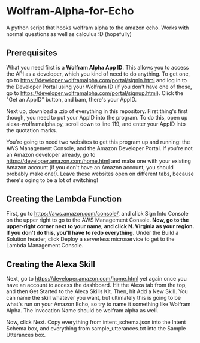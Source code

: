 # Wolfram-Alpha-for-Echo
A python script that hooks wolfram alpha to the amazon echo. Works with normal questions as well as calculus :D (hopefully)

## Prerequisites

What you need first is a **Wolfram Alpha App ID**. This allows you to access the API as a developer, which you kind of need to do anything. To get one, go to https://developer.wolframalpha.com/portal/signin.html and log in to the Developer Portal using your Wolfram ID (if you don't have one of those, go to https://developer.wolframalpha.com/portal/signup.html). Click the "Get an AppID" button, and bam, there's your AppID.

Next up, download a .zip of everything in this repository. First thing's first though, you need to put your AppID into the program. To do this, open up alexa-wolframalpha.py, scroll down to line 119, and enter your AppID into the quotation marks.

You're going to need two websites to get this program up and running: the AWS Management Console, and the Amazon Developer Portal. If you're not an Amazon developer already, go to https://developer.amazon.com/home.html and make one with your existing Amazon account (if you don't have an Amazon account, you should probably make one!). Leave these websites open on different tabs, because there's oging to be a lot of switching!

## Creating the Lambda Function

First, go to https://aws.amazon.com/console/, and click Sign Into Console on the upper right to go to the AWS Management Console. **Now, go to the upper-right corner next to your name, and click N. Virginia as your region. If you don't do this, you'll have to redo everything.** Under the Build a Solution header, click Deploy a serverless microservice to get to the Lambda Management Console.

## Creating the Alexa Skill
Next, go to https://developer.amazon.com/home.html yet again once you have an account to access the dashboard. Hit the Alexa tab from the top, and then Get Started to the Alexa Skills Kit. Then, hit Add a New Skill. You can name the skill whatever you want, but ultimately this is going to be what's run on your Amazon Echo, so try to name it something like Wolfram Alpha. The Invocation Name should be wolfram alpha as well.

Now, click Next. Copy everything from intent_schema.json into the Intent Schema box, and everything from sample_utterances.txt into the Sample Utterances box.
